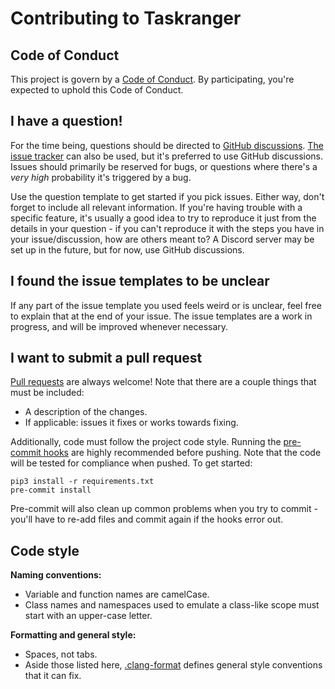 # Contributing to Taskranger

## Code of Conduct

This project is govern by a [Code of Conduct](https://github.com/LunarWatcher/Taskranger/blob/master/.github/CODE_OF_CONDUCT.md). By participating, you're expected to uphold this Code of Conduct.

## I have a question!

For the time being, questions should be directed to [GitHub discussions][2]. [The issue tracker][1] can also be used, but it's preferred to use GitHub discussions. Issues should primarily be reserved for bugs, or questions where there's a _very high_ probability it's triggered by a bug.

Use the question template to get started if you pick issues. Either way, don't forget to include all relevant information. If you're having trouble with a specific feature, it's usually a good idea to try to reproduce it just from the details in your question - if you can't reproduce it with the steps you have in your issue/discussion, how are others meant to? A Discord server may be set up in the future, but for now, use GitHub discussions.

## I found the issue templates to be unclear

If any part of the issue template you used feels weird or is unclear, feel free to explain that at the end of your issue. The issue templates are a work in progress, and will be improved whenever necessary.

## I want to submit a pull request

[Pull requests](http://help.github.com/pull-requests/) are always welcome! Note that there are a couple things that must be included:

* A description of the changes.
* If applicable: issues it fixes or works towards fixing.

Additionally, code must follow the project code style. Running the [pre-commit hooks](https://pre-commit.com/) are highly recommended before pushing. Note that the code will be tested for compliance when pushed. To get started:

```
pip3 install -r requirements.txt
pre-commit install
```

Pre-commit will also clean up common problems when you try to commit - you'll have to re-add files and commit again if the hooks error out.

## Code style

**Naming conventions:**
* Variable and function names are camelCase.
* Class names and namespaces used to emulate a class-like scope must start with an upper-case letter.

**Formatting and general style:**
* Spaces, not tabs.
* Aside those listed here, [.clang-format](https://github.com/LunarWatcher/Taskranger/blob/master/.clang-format) defines general style conventions that it can fix.

[1]: https://github.com/LunarWatcher/Taskranger/issues
[2]: https://github.com/LunarWatcher/Taskranger/discussions
